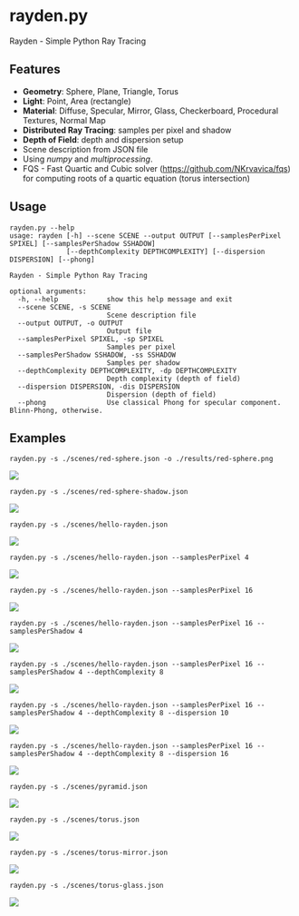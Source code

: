# rayden.py
Rayden - Simple Python Ray Tracing

## Features
- **Geometry**: Sphere, Plane, Triangle, Torus
- **Light**: Point, Area (rectangle)
- **Material**: Diffuse, Specular, Mirror, Glass, Checkerboard, Procedural Textures, Normal Map
- **Distributed Ray Tracing**: samples per pixel and shadow
- **Depth of Field**: depth and dispersion setup
- Scene description from JSON file
- Using *numpy* and *multiprocessing*.
- FQS - Fast Quartic and Cubic solver (https://github.com/NKrvavica/fqs) for computing roots of a quartic equation (torus intersection)

## Usage
```
rayden.py --help
usage: rayden [-h] --scene SCENE --output OUTPUT [--samplesPerPixel SPIXEL] [--samplesPerShadow SSHADOW]
              [--depthComplexity DEPTHCOMPLEXITY] [--dispersion DISPERSION] [--phong]

Rayden - Simple Python Ray Tracing

optional arguments:
  -h, --help            show this help message and exit
  --scene SCENE, -s SCENE
                        Scene description file
  --output OUTPUT, -o OUTPUT
                        Output file
  --samplesPerPixel SPIXEL, -sp SPIXEL
                        Samples per pixel
  --samplesPerShadow SSHADOW, -ss SSHADOW
                        Samples per shadow
  --depthComplexity DEPTHCOMPLEXITY, -dp DEPTHCOMPLEXITY
                        Depth complexity (depth of field)
  --dispersion DISPERSION, -dis DISPERSION
                        Dispersion (depth of field)
  --phong               Use classical Phong for specular component. Blinn-Phong, otherwise.
```

## Examples                                                 
```
rayden.py -s ./scenes/red-sphere.json -o ./results/red-sphere.png
```
![](results/red-sphere.png)

```
rayden.py -s ./scenes/red-sphere-shadow.json
```
![](results/red-sphere-shadow.png)

```
rayden.py -s ./scenes/hello-rayden.json
```
![](results/hello-rayden.png)

```
rayden.py -s ./scenes/hello-rayden.json --samplesPerPixel 4
```
![](results/hello-rayden-4px.png)

```
rayden.py -s ./scenes/hello-rayden.json --samplesPerPixel 16
```
![](results/hello-rayden-16px.png)

```
rayden.py -s ./scenes/hello-rayden.json --samplesPerPixel 16 --samplesPerShadow 4
```
![](results/hello-rayden-16px-4shadow.png)

```
rayden.py -s ./scenes/hello-rayden.json --samplesPerPixel 16 --samplesPerShadow 4 --depthComplexity 8
```
![](results/hello-rayden-16px-4shadow-8depth.png)

```
rayden.py -s ./scenes/hello-rayden.json --samplesPerPixel 16 --samplesPerShadow 4 --depthComplexity 8 --dispersion 10
```
![](results/hello-rayden-16px-4shadow-8depth-10dispersion.png)

```
rayden.py -s ./scenes/hello-rayden.json --samplesPerPixel 16 --samplesPerShadow 4 --depthComplexity 8 --dispersion 16
```
![](results/hello-rayden-16px-4shadow-8depth-16dispersion.png)

```
rayden.py -s ./scenes/pyramid.json
```
![](results/pyramid.png)

```
rayden.py -s ./scenes/torus.json
```
![](results/torus.png)

```
rayden.py -s ./scenes/torus-mirror.json
```
![](results/torus-mirror.png)

```
rayden.py -s ./scenes/torus-glass.json
```
![](results/torus-glass.png)


